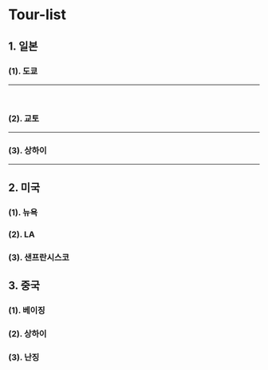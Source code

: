 # Tour-list

## 1. 일본

### (1). 도쿄
---
   
### (2). 교토
---

### (3). 상하이
---

   
## 2. 미국

### (1). 뉴욕

### (2). LA

### (3). 샌프란시스코


## 3. 중국

### (1). 베이징

### (2). 상하이

### (3). 난징
